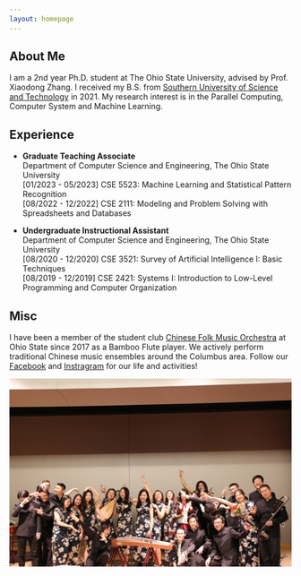 ```yaml
---
layout: homepage
---
```


<!-- 
TODO:
  1. Add a navbar
  2. Add blogs
  3. Link blags
 -->

## About Me

I am a 2nd year Ph.D. student at The Ohio State University, advised by Prof. Xiaodong Zhang. I received my B.S. from [Southern University of Science and Technology](https://www.sustech.edu.cn/en/) in 2021. My research interest is in the Parallel Computing, Computer System and Machine Learning.

## Experience

- **Graduate Teaching Associate**
  <br>
  Department of Computer Science and Engineering, The Ohio State University
  <br>
  [01/2023 - 05/2023] CSE 5523: Machine Learning and Statistical Pattern Recognition
  <br>
  [08/2022 - 12/2022] CSE 2111: Modeling and Problem Solving with Spreadsheets and Databases

- **Undergraduate Instructional Assistant**
  <br>
  Department of Computer Science and Engineering, The Ohio State University
  <br>
  [08/2020 - 12/2020] CSE 3521: Survey of Artificial Intelligence I: Basic Techniques
  <br>
  [08/2019 - 12/2019] CSE 2421: Systems I: Introduction to Low-Level Programming and Computer Organization

## Misc

I have been a member of the student club [Chinese Folk Music Orchestra](https://activities.osu.edu/involvement/student_organizations/find_a_student_org/?i=dd4a238a-783f-4be7-b4f6-0efc7a127bbd&l=C&c=Columbus&page=2) at Ohio State since 2017 as a Bamboo Flute player. We actively perform traditional Chinese music ensembles around the Columbus area. Follow our [Facebook](https://www.facebook.com/osucfmo) and [Instragram](https://www.instagram.com/osu_cfmo) for our life and activities!

![CFMO 2018 Concert](/assets/img/cfmo_2018_concert.jpg)

<!-- <div class='globeContainer'>
  <script type="text/javascript" id="clstr_globe" src="//clustrmaps.com/globe.js?d=3xW1OFo-Ovl9vGJVBazgnc3fWzVdl0jqLTIW8_X9Zzc"></script>
</div> -->
